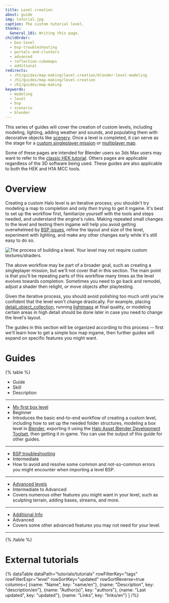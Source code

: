 ```yaml
---
title: Level creation
about: guide
img: tutorial.jpg
caption: The custom tutorial level.
thanks:
  General_101: Writing this page.
childOrder:
  - box-level
  - bsp-troubleshooting
  - portals-and-clusters
  - advanced
  - reflection-cubemaps
  - additional
redirects:
  - /h1/guides/map-making/level-creation/blender-level-modeling
  - /h1/guides/map-making/level-creation
  - /h1/guides/map-making
keywords:
  - modeling
  - level
  - bsp
  - scenario
  - blender
---
```

This series of guides will cover the creation of custom levels, including modeling, lighting, adding weather and sounds, and populating them with decorative objects like [scenery](~). Once a level is completed, it can serve as the stage for a [custom singleplayer mission](~singleplayer) or [multiplayer map](~multiplayer).

Some of these pages are intended for Blender users so 3ds Max users may want to refer to the [classic HEK tutorial](http://nikon.bungie.org/misc/hek_tutorial/). Others pages are applicable regardless of the 3D software being used. These guides are also applicable to both the HEK and H1A MCC tools.

# Overview
Creating a custom Halo level is an iterative process; you shouldn't try modeling a map to completion and only _then_ trying to get it ingame. It's best to set up the workflow first, familiarize yourself with the tools and steps needed, and understand the engine's rules. Making repeated small changes to the level and testing them ingame will help you avoid getting overwhelmed by [BSP issues](~bsp-troubleshooting), refine the layout and size of the level, experiment with lighting, and make any other changes early while it's still easy to do so.

![](levels_workflow.svg "The process of building a level. Your level may not require custom textures/shaders.")

The above workflow may be part of a broader goal, such as creating a singleplayer mission, but we'll not cover that in this section. The main point is that you'll be repeating parts of this workflow many times as the level evolves towards completion. Sometimes you need to go back and remodel, adjust a shader then relight, or move objects after playtesting.

Given the iterative process, you should avoid polishing too much until you're confident that the level won't change drastically. For example, placing [detail_object_collection](~), running [lightmaps](~h1-tool#lightmaps) at final quality, or modeling certain areas in high detail should be done later in case you need to change the level's layout.

The guides in this section will be organized according to this process -- first we'll learn how to get a simple box map ingame, then further guides will expand on specific features you might want.

# Guides

{% table %}
* Guide
* Skill
* Description
---
* [My first box level](~box-level)
* Beginner
* Introduces the basic end-to-end workflow of creating a custom level, including how to set up the needed folder structures, modeling a box level in [Blender](~), exporting it using the [Halo Asset Blender Development Toolset](~halo-asset-blender-development-toolset), then getting it in-game. You can use the output of this guide for other guides.
---
* [BSP troubleshooting](~bsp-troubleshooting)
* Intermediate
* How to avoid and resolve some common and not-so-common errors you might encounter when importing a level BSP.
---
* [Advanced levels](~advanced)
* Intermediate to Advanced
* Covers numerous other features you might want in your level, such as sculpting terrain, adding bases, streams, and more.
---
* [Additional Info](~additional)
* Advanced
* Covers some other advanced features you may not need for your level.
---
{% /table %}

# External tutorials
{% dataTable
  dataPath="tutorials/tutorials"
  rowFilterKey="tags"
  rowFilterExpr="level"
  rowSortKey="updated"
  rowSortReverse=true
  columns=[
    {name: "Name", key: "name/en"},
    {name: "Description", key: "description/en"},
    {name: "Author(s)", key: "authors"},
    {name: "Last updated", key: "updated"},
    {name: "Links", key: "links/en"}
  ]
/%}